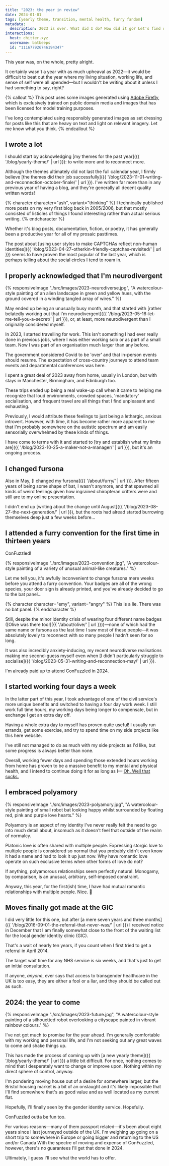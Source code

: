 ```yaml
---
title: "2023: the year in review"
date: 2024-01-01
tags: [yearly theme, transition, mental health, furry fandom]
metadata:
  description: 2023 is over. What did I do? How did it go? Let's find out.
interactions:
  host: chitter.xyz
  username: batbeeps
  id: "111677926746194347"
---
```


This year was, on the whole, pretty alright.

It certainly wasn't a year with as much upheaval as 2022—it would be difficult to beat out the year where my living situation, working life, and sense of self were all upended—but I wouldn't be writing about it unless I had something to say, right?

{% callout %}
This post uses some images generated using [Adobe Firefly](https://www.adobe.com/products/firefly.html), which is exclusively trained on public domain media and images that has been licensed for model training purposes.

I've long contemplated using responsibly generated images as set dressing for posts like this that are heavy on text and light on relevant imagery. Let me know what you think.
{% endcallout %}

## I wrote a lot

I should start by acknowledging [my themes for the past year]({{ '/blog/yearly-theme/' | url }}): to write more and to reconnect more.

Although the themes ultimately did not last the full calendar year, I firmly believe [the themes did their job successfully]({{ '/blog/2023-11-01-writing-and-reconnection-october-finale/' | url }}). I've written far more than in any previous year of having a blog, and they're generally all decent quality written words!

{% character character="ash", variant="thinking" %}
I technically published more posts on my very first blog back in 2005/2006, but that mostly consisted of listicles of things I found interesting rather than actual serious writing.
{% endcharacter %}

Whether it's blog posts, documentation, fiction, or poetry, it has generally been a productive year for all of my prosaic pasttimes.

The post about [using user styles to make CAPTCHAs reflect non-human identities]({{ '/blog/2023-04-27-otherkin-friendly-captchas-revisited/' | url }}) seems to have proven the most popular of the last year, which is perhaps telling about the social circles I tend to roam in.

## I properly acknowledged that I'm neurodivergent

{% responsiveImage "./src/images/2023-neurodiverse.jpg", "A watercolour-style painting of an alien landscape in green and yellow hues, with the ground covered in a winding tangled array of wires." %}

May ended up being an unusually busy month, and that started with [rather belatedly working out that I'm neurodivergent]({{ '/blog/2023-05-16-let-me-tell-you-a-secret/' | url }}), or, at least, more neurodivergent than I originally considered myself.

In 2023, I started travelling for work. This isn't something I had ever really done in previous jobs, where I was either working solo or as part of a small team. Now I was part of an organisation much larger than any before.

The government considered Covid to be 'over' and that in-person events should resume. The expectation of cross-country journeys to attend team events and departmental conferences was here.

I spent a great deal of 2023 away from home, usually in London, but with stays in Manchester, Birmingham, and Edinburgh too.

These trips ended up being a real wake-up call when it came to helping me recognize that loud environments, crowded spaces, 'mandatory' socialisation, and frequent travel are all things that I find unpleasant and exhausting.

Previously, I would attribute these feelings to just being a lethargic, anxious introvert. However, with time, it has become rather more apparent to me that I'm probably somewhere on the autistic spectrum and am easily sensorially overwhelmed by these kinds of things.

I have come to terms with it and started to [try and establish what my limits are]({{ '/blog/2023-10-25-a-maker-not-a-manager/' | url }}), but it's an ongoing process.

## I changed fursona

Also in May, [I changed my fursona]({{ '/about/furry/' | url }}). After fifteen years of being some shape of bat, I wasn't anymore, and that spawned all kinds of weird feelings given how ingrained chiropteran critters were and still are to my online presentation.

I didn't end up [writing about the change until August]({{ '/blog/2023-08-27-the-next-generation/' | url }}), but the roots had alread started burrowing themselves deep just a few weeks before...

## I attended a furry convention for the first time in thirteen years

ConFuzzled!

{% responsiveImage "./src/images/2023-convention.jpg", "A watercolour-style painting of a variety of unusual animal-like creatures." %}

Let me tell you, it's awfully inconvenient to change fursona mere weeks before you attend a furry convention. Your badges are all of the wrong species, your door sign is already printed, and you've already decided to go to the bat panel...

{% character character="emy", variant="angry" %}
This is a lie. There was no bat panel.
{% endcharacter %}

Still, despite the minor identity crisis of wearing four different name badges ([Olive was there too!]({{ '/about/olive/' | url }}))—none of which had the same name or fursona as the last time I saw most of these people—it was absolutely lovely to reconnect with so many people I hadn't seen for so long.

It was also incredibly anxiety-inducing, my recent neurodiverse realisations making me second-guess myself even when [I didn't particularly struggle to socialise]({{ '/blog/2023-05-31-writing-and-reconnection-may/' | url }}).

I'm already paid up to attend ConFuzzled in 2024.

## I started working four days a week

In the latter part of this year, I took advantage of one of the civil service's more unique benefits and switched to having a four day work week. I still work full time hours, my working days being longer to compensate, but in exchange I get an extra day off.

Having a whole extra day to myself has proven quite useful! I usually run errands, get some exercise, and try to spend time on my side projects like this here website.

I've still not managed to do as much with my side projects as I'd like, but some progress is always better than none.

Overall, working fewer days and spending those extended hours working from home has proven to be a massive benefit to my mental and physical health, and I intend to continue doing it for as long as I— [Oh. Well that sucks.](https://www.civilserviceworld.com/professions/article/civil-servants-home-remove-working-60-in-office)

## I embraced polyamory

{% responsiveImage "./src/images/2023-polyamory.jpg", "A watercolour-style painting of small robot bat looking happy whilst surrounded by floating red, pink and purple love hearts." %}

Polyamory is an aspect of my identity I've never really felt the need to go into much detail about, insomuch as it doesn't feel that outside of the realm of normalcy.

Platonic love is often shared with multiple people. Expressing storgic love to multiple people is considered so normal that you probably didn't even know it had a name and had to look it up just now. Why have romantic love operate on such exclusive terms when other forms of love do not?

If anything, polyamorous relationships seem perfectly natural. Monogamy, by comparison, is an unusual, arbitrary, self-imposed constraint.

Anyway, this year, for the first(ish) time, I have had mutual romantic relationships with multiple people. Nice. 💚

## Moves finally got made at the GIC

I did very little for this one, but after [a mere seven years and three months]({{ '/blog/2016-09-01-the-referral-that-never-was/' | url }}) I received notice in December that I am finally somewhat close to the front of the waiting list for the local gender identity clinic (GIC).

That's a wait of nearly ten years, if you count when I first tried to get a referral in April 2014.

The target wait time for any NHS service is six weeks, and that's just to get an initial consultation.

If anyone, _anyone_, ever says that access to transgender healthcare in the UK is too easy, they are either a fool or a liar, and they should be called out as such.

## 2024: the year to come

{% responsiveImage "./src/images/2023-future.jpg", "A watercolour-style painting of a silhouetted robot overlooking a cityscape painted in vibrant rainbow colours." %}

I've not got much to promise for the year ahead. I'm generally comfortable with my working and personal life, and I'm not seeking out any great waves to come and shake things up.

This has made the process of coming up with [a new yearly theme]({{ '/blog/yearly-theme/' | url }}) a little bit difficult. For once, nothing comes to mind that I desperately want to change or improve upon. Nothing within my direct sphere of control, anyway.

I'm pondering moving house out of a desire for somewhere larger, but the Bristol housing market is a bit of an onslaught and it's likely impossible that I'll find somewhere that's as good value and as well located as my current flat.

Hopefully, I'll finally seen by the gender identity service. Hopefully.

ConFuzzled outta be fun too.

For various reasons—many of them passport related—it's been about eight years since I last journeyed outside of the UK. I'm weighing up going on a short trip to somewhere in Europe or going bigger and returning to the US and/or Canada With the spectre of moving and expense of ConFuzzled, however, there's no guarantees I'll get that done in 2024.

Ultimately, I guess I'll see what the world has to offer.
